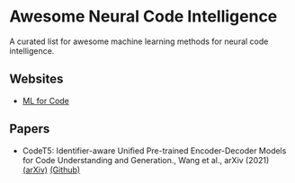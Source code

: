 # Awesome Neural Code Intelligence
A curated list for awesome machine learning methods for neural code intelligence.

## Websites

- [ML for Code](https://ml4code.github.io)

## Papers

- CodeT5: Identifier-aware Unified Pre-trained Encoder-Decoder Models for Code Understanding and Generation., Wang et al., arXiv (2021) [(arXiv)](https://arxiv.org/abs/2109.00859) [(Github)](https://github.com/salesforce/CodeT5)
